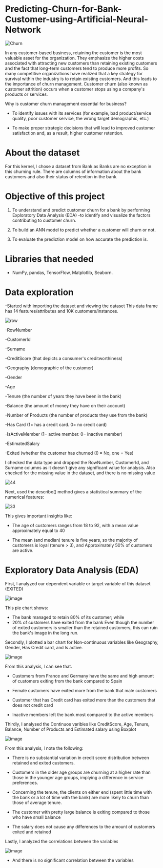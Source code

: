 # Predicting-Churn-for-Bank-Customer-using-Artificial-Neural-Network

![Churn](https://user-images.githubusercontent.com/87844891/131072128-f060d8e0-e814-47ed-95c0-ac6e1bf14948.png)                            

In any customer-based business, retaining the customer is the most valuable asset for the organization. They emphasize the higher costs associated with attracting new customers than retaining existing customers and the fact that long-term customers tend to produce more profits. So many competitive organizations have realized that a key strategy for survival within the industry is to retain existing customers. And this leads to the importance of churn management. Customer churn (also known as customer attrition) occurs when a customer stops using a company's products or services.

Why is customer churn management essential for business?

- To identify issues with its services (for example, bad product/service quality, poor customer service, the wrong target demographic, etc.)

- To make proper strategic decisions that will lead to improved customer satisfaction and, as a result, higher customer retention.

# About the dataset
For this kernel, I chose a dataset from Bank as Banks are no exception in this churning rule. There are columns of information about the bank customers and also their status of retention in the bank.

# Objective of this project

1. To understand and predict customer churn for a bank by performing Exploratory Data Analysis (EDA) 
   -to identify and visualize the factors contributing to customer churn. 
   
2. To build an ANN model to predict whether a customer will churn or not. 

3. To evaluate the prediction model on how accurate the prediction is.

# Libraries that needed
- NumPy, pandas, TensorFlow, Matplotlib, Seaborn. 

# Data exploration
-Started with importing the dataset and viewing the dataset
This data frame has 14 features/attributes and 10K customers/instances.

![row](https://user-images.githubusercontent.com/87844891/131079889-18694c86-e933-4744-9ad1-4ca20bcc6663.png)

-RowNumber 

-CustomerId

-Surname 

-CreditScore (that depicts a consumer's creditworthiness)

-Geography (demographic of the customer)

-Gender

-Age

-Tenure (the number of years they have been in the bank)

-Balance (the amount of money they have on their account)

-Number of Products (the number of products they use from the bank) 

-Has Card (1= has a credit card. 0= no credit card)

-IsActiveMember (1= active member. 0= inactive member)

-EstimatedSalary 

-Exited (whether the customer has churned (0 = No, one = Yes) 

I checked the data type and dropped the RowNumber, CustomerId, and Surname columns as it doesn't give any significant value for analysis. Also checked for the missing value in the dataset, and there is no missing value

![44](https://user-images.githubusercontent.com/87844891/131080619-eb486a8d-b8b1-46ff-a3b5-7e2d6d0ab581.png)

Next, used the describe() method gives a statistical summary of the numerical features:

![33](https://user-images.githubusercontent.com/87844891/131080746-2d0a2c46-62a3-4ea5-be18-678fc4f76b14.png)

This gives important insights like:

- The age of customers ranges from 18 to 92, with a mean value approximately equal to 40

- The mean (and median) tenure is five years, so the majority of customers is loyal (tenure > 3), and
Approximately 50% of customers are active.

# Exploratory Data Analysis (EDA)

First, I analyzed our dependent variable or target variable of this dataset (EXITED)

![image](https://user-images.githubusercontent.com/87844891/131081202-8c208fb2-600e-43a7-b73e-3908191601bb.png)

This pie chart shows:
- The bank managed to retain 80% of its customer; while
- 20% of customers have exited from the bank
Even though the number of exited customers is smaller than the retained customers, this can ruin the bank's image in the long run. 

Secondly, I plotted a bar chart for Non-continuous variables like Geography, Gender, Has Credit card, and Is active.

![image](https://user-images.githubusercontent.com/87844891/131082551-cb224117-c83d-4a29-a903-d8baee966a4d.png)

From this analysis, I can see that. 

- Customers from France and Germany have the same and high amount of customers exiting from the bank compared to Spain

- Female customers have exited more from the bank that male customers

- Customer that has Credit card has exited more than the customers that does not credit card

- Inactive members left the bank most compared to the active members 

Thirdly, I analysed the Continuos varibles like CreditScore, Age, Tenure, Balance, Number of Products and Estimated salary using Boxplot

![image](https://user-images.githubusercontent.com/87844891/131085322-06ade812-0ef4-49aa-a804-d142a05a04d6.png)

From this analysis, I note the following: 

- There is no substantial variation in credit score distribution between retained and exited customers.

- Customers in the older age groups are churning at a higher rate than those in the younger age groups, implying a difference in service preferences. 

- Concerning the tenure, the clients on either end (spent little time with the bank or a lot of time with the bank) are more likely to churn than those of average tenure.

- The customer with pretty large balance is exiting compared to those who have small balance

- The salary does not cause any differences to the amount of customers exited and retained



Lastly, I analyzed the correlations between the variables

![image](https://user-images.githubusercontent.com/87844891/131086940-cea91d02-f0ad-482b-a7e2-ab4328b1749b.png)

- And there is no significant correlation between the variables
